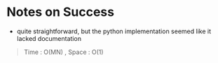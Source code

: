 # Notes on Success
+ quite straightforward, but the python implementation
  seemed like it lacked documentation

> Time : O(MN) , Space : O(1)
